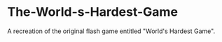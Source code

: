 # The-World-s-Hardest-Game
A recreation of the original flash game entitled "World's Hardest Game".
